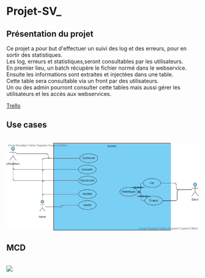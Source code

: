 # Projet-SV_

## Présentation du projet

<p>Ce projet a pour but d'effectuer un suivi des log et des erreurs, pour en sortir des statistiques.<br>
Les log, erreurs et statistiques,seront consultables par les utilisateurs.<br>
En premier lieu, un batch récupère le fichier normé dans le webservice.<br>
Ensuite les informations sont extraites et injectées dans une table. <br>
Cette table sera consultable via un front par des utilisateurs.<br>
Un ou des admin pourront consulter cette tables mais aussi gérer les utilisateurs et les accès aux webservices.<br></p>
<a href="https://trello.com/b/uUbI1IAB/projet-sv">Trello</a>
<h2>Use cases</h2>
<br>
<img src="Projet SV_.vpd.jpg">
<h2>MCD</h2>
<br>
<img src="MCD/Projet_SV.png">
